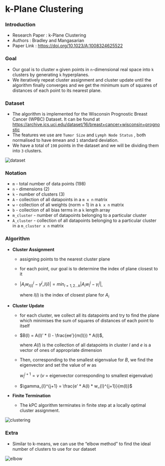 # k-Plane Clustering

### Introduction

- Research Paper : k-Plane Clustering
- Authors : Bradley and Mangasarian
- Paper Link : https://doi.org/10.1023/A:1008324625522

### Goal

- Our goal is to cluster `m` given points in `n`-dimensional real space into `k` clusters by generating `k` hyperplanes.
- We iteratively repeat cluster assignment and cluster update until the algorithm finally converges and we get the minimum sum of squares of distances of each point to its nearest plane.

### Dataset

- The algorithm is implemented for the Wisconsin Prognostic Breast Cancer (WPBC) Dataset. It can be found at https://archive.ics.uci.edu/dataset/16/breast+cancer+wisconsin+prognostic
- The features we use are `Tumor Size` and `Lymph Node Status` , both normalised to have `0`mean and `1` standard deviation.
- We have a total of `198` points in the dataset and we will be dividing them into `3` clusters.

![dataset](https://github.com/tanish1729/k-Plane-Clustering/assets/92108099/a86c0213-4217-4d94-9b88-e1bf9dacad1a)


### Notation

- `m` - total number of data points (198)
- `n` - dimensions (2)
- `k` - number of clusters (3)
- `A` - collection of all datapoints in a `m x n` matrix
- `w` - collection of all weights (norm = 1) in a `k x n` matrix
- `b` - collection of all bias terms in a `k` length array
- `m_cluster` - number of datapoints belonging to a particular cluster
- `A_cluster` - collection of all datapoints belonging to a particular cluster in a `m_cluster x n` matrix

### Algorithm

- **Cluster Assignment**
    - assigning points to the nearest cluster plane
    - for each point, our goal is to determine the index of plane closest to it
    - $|A_{i}w^{j}_{l(i)}-\gamma^{j}\_{l(i)}| = min_{l = 1,2…k}|A_{i}w^{j}_{l}-\gamma_{l}^{j}|$,
        
        where $l(i)$ is the index of closest plane for $A_i$
        
- **Cluster Update**
    - for each cluster, we collect all its datapoints and try to find the plane which minimises the sum of squares of distances of each point to itself
    - $B(l) = A(l)’ * (I - \frac{ee’}{m(l)}) * A(l)$,
        
        where $A(l)$ is the collection of all datapoints in cluster $l$ and $e$ is a vector of ones of appropriate dimension
        
    - Then, corresponding to the smallest eigenvalue for $B$, we find the eigenvector and set the value of $w$ as
        
        $w_{l}^{j+1} = v$      ($v$ = eigenvector corresponding to smallest eigenvalue)
        
    - $\gamma_{l}^{j+1} = \frac{e’ * A(l) * w_{l}^{j+1}}{m(l)}$
- ************************************Finite Termination************************************
    - The kPC algorithm terminates in finite step at a locally optimal cluster assignment.
    
![clustering](https://github.com/tanish1729/k-Plane-Clustering/assets/92108099/6cf26640-4758-4fa3-8215-8fe9bc553d5d)

### Extra

- Similar to k-means, we can use the “elbow method” to find the ideal number of clusters to use for our dataset
  
![elbow](https://github.com/tanish1729/k-Plane-Clustering/assets/92108099/2e40de34-3d85-459f-99f6-0b114711a5ad)
